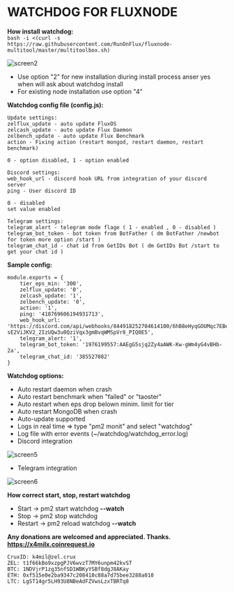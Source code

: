 # WATCHDOG FOR FLUXNODE
<b>How install watchdog:</b>   
```bash -i <(curl -s https://raw.githubusercontent.com/RunOnFlux/fluxnode-multitool/master/multitoolbox.sh)```  

![screen2](https://raw.githubusercontent.com/RunOnFlux/fluxnode-multitool/master/image/w_menu.jpg)

* Use option "2" for new installation diuring install process anser yes when will ask about watchdog install
* For existing node installation use option "4"


<b>Watchdog config file (config.js):</b>

```
Update settings:
zelflux_update - auto update FluxOS
zelcash_update - auto update Flux Daemon
zelbench_update - auto update Flux Benchmark
action - Fixing action (restart mongod, restart daemon, restart benchmark)

0 - option disabled, 1 - option enabled

Discord settings:
web_hook_url - discord hook URL from integration of your discord server
ping - User discord ID 

0 - disabled
set value enabled

Telegram settings:
telegram_alert - telegram mode flage ( 1 - enabled , 0 - disabled )
telegram_bot_token - bot token from BotFather ( dm BotFather /newbot for token more option /start )
telegram_chat_id - chat id from GetIDs Bot ( dm GetIDs Bot /start to get your chat id )

```

<b>Sample config:</b>
```
module.exports = {
    tier_eps_min: '300',
    zelflux_update: '0',
    zelcash_update: '1',
    zelbench_update: '0',
    action: '1',
    ping: '418769606194931713',
    web_hook_url: 'https://discord.com/api/webhooks/844918252704614100/6hB8eHyqGOUMqc7EBe7u4l-sE2ViJKV2_2IzUQw3u0QziVqx3gmBvqWMSpVr8_PIQ0E5',
    telegram_alert: '1',
    telegram_bot_token: '1976199557:AAEgG5sjq2Zy4aAWK-Kw-gWm4yG4vBHb-2a',
    telegram_chat_id: '385527082'
}
```

<b>Watchdog options:</b>
* Auto restart daemon when crash  
* Auto restart benchmark when "failed" or "taoster"
* Auto restart when eps drop belown minim. limit for tier
* Auto restart MongoDB when crash
* Auto-update supported
* Logs in real time => type "pm2 monit" and select "watchdog"  
* Log file with error events (~/watchdog/watchdog_error.log)
* Discord integration

![screen5](https://raw.githubusercontent.com/RunOnFlux/fluxnode-multitool/master/image/discord1.png)

* Telegram integration

![screen6](https://fluxnodeservice.com/telegram.png)

<b>How correct start, stop, restart watchdog</b>
* Start -> pm2 start watchdog <b>--watch</b> 
* Stop -> pm2 stop watchdog  
* Restart -> pm2 reload watchdog <b>--watch</b>  
  
<b>Any donations are welcomed and appreciated. Thanks.</b>  
<b>https://x4milx.coinrequest.io</b>

```
CruxID: k4mil@zel.crux  
ZEL: t1f66kBo9xzpgPJV6wvzT7MY6unpm42kvST  
BTC: 1NDVjrP1zg35nfSD1WBKyYSBf8dgJ8AKay  
ETH: 0xf515e0e2ba9347c208418c88a7d75bee3288a010  
LTC: LgST14gr5LH93U8NBeAdFZVwsLzxTBRTq8
```

